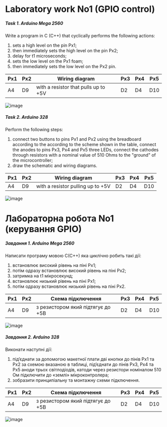 # Laboratory work No1 (GPIO control)

##### Task 1. Arduino Mega 2560

Write a program in C (C++) that cyclically performs the following actions:

1) sets a high level on the pin Px1;
2) then immediately sets the high level on the pin Px2;
3) delay for t1 microseconds;
4) sets the low level on the Px1 foam;
5) then immediately sets the low level on the Px2 pin.

| Px1 | Px2 | Wiring diagram                       | Px3 | Px4 | Px5 |
|-----|-----|--------------------------------------|-----|-----|-----|
| A4  | D9  | with a resistor that pulls up to +5V | D2  | D4  | D10 |

![image](https://github.com/MaksymAndreiev/RoboticSystems/assets/29687267/6d91ef03-6359-48a0-b7ce-678998c76c58)

##### Task 2. Arduino 328

Perform the following steps:

1) connect two buttons to pins Px1 and Px2 using the breadboard according to the
   according to the scheme shown in the table, connect the anodes to pins Px3, Px4 and Px5
   three LEDs, connect the cathodes through resistors with a nominal value of 510 Ohms
   to the "ground" of the microcontroller;
2) draw the schematic and wiring diagrams.

| Px1 | Px2 | Wiring diagram                    | Px3 | Px4 | Px5 |
|-----|-----|-----------------------------------|-----|-----|-----|
| A4  | D9  | with a resistor pulling up to +5V | D2  | D4  | D10 |

![image](https://github.com/MaksymAndreiev/RoboticSystems/assets/29687267/8ba90665-af28-451a-a456-cc370254f4b2)

# Лабораторна робота No1 (керування GPIO)

##### Завдання 1. Arduino Mega 2560

Написати програму мовою С(С++) яка циклічно робить такі дії:

1) встановлює високий рівень на піні Px1;
2) потім одразу встановлює високий рівень на піні Px2;
3) затримка на t1 мікросекунд;
4) встановлює низький рівень на піні Px1;
5) потім одразу встановлює низький рівень на піні Px2.

| Px1 | Px2 | Схема підключення                 | Px3 | Px4 | Px5 |
|-----|-----|-----------------------------------|-----|-----|-----|
| A4  | D9  | з резистором який підтягує до +5В | D2  | D4  | D10 |

![image](https://github.com/MaksymAndreiev/RoboticSystems/assets/29687267/cc59aabc-c455-44d4-a811-4384a95eaef4)

##### Завдання 2. Arduino 328

Виконати наступні дії:

1) під’єднати за допомогою макетної плати дві кнопки до пінів Px1 та Px2 за
   схемою вказаною в таблиці, під’єднати до пінів Px3, Px4 та Px5 аноди
   трьох світлодіодів, катоди через резистори номіналом 510 Ом підключити
   до «землі» мікроконтролера;
2) зобразити принципіальну та монтажну схеми підключення.

| Px1 | Px2 | Схема підключення                 | Px3 | Px4 | Px5 |
|-----|-----|-----------------------------------|-----|-----|-----|
| A4  | D9  | з резистором який підтягує до +5В | D2  | D4  | D10 |

![image](https://github.com/MaksymAndreiev/RoboticSystems/assets/29687267/8ba90665-af28-451a-a456-cc370254f4b2)
